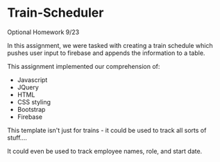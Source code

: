 # Train-Scheduler
Optional Homework 9/23


In this assignment, we were tasked with creating a train schedule which pushes user input to firebase and appends the information to a table.

This assignment implemented our comprehension of:
 - Javascript
 - JQuery
 - HTML
 - CSS styling
 - Bootstrap
 - Firebase

This template isn't just for trains - it could be used to track all sorts of stuff....

It could even be used to track employee names, role, and start date.